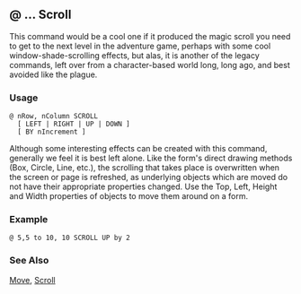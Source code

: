 ## @ ... Scroll

This command would be a cool one if it produced the magic scroll you need to get to the next level in the adventure game, perhaps with some cool window-shade-scrolling effects, but alas, it is another of the legacy commands, left over from a character-based world long, long ago, and best avoided like the plague.

### Usage

```foxpro
@ nRow, nColumn SCROLL
  [ LEFT | RIGHT | UP | DOWN ]
  [ BY nIncrement ]
```

Although some interesting effects can be created with this command, generally we feel it is best left alone. Like the form's direct drawing methods (Box, Circle, Line, etc.), the scrolling that takes place is overwritten when the screen or page is refreshed, as underlying objects which are moved do not have their appropriate properties changed. Use the Top, Left, Height and Width properties of objects to move them around on a form.

### Example

```foxpro
@ 5,5 to 10, 10 SCROLL UP by 2
```
### See Also

[Move](s4g610.md), [Scroll](s4g186.md)